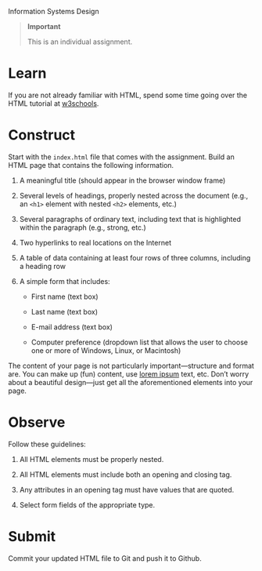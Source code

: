Information Systems Design

> **Important**
>
> This is an individual assignment.

Learn
=====

If you are not already familiar with HTML, spend some time going over
the HTML tutorial at [w3schools](http://www.w3schools.com/html/).

Construct
=========

Start with the `index.html` file that comes with the assignment. Build
an HTML page that contains the following information.

1.  A meaningful title (should appear in the browser window frame)

2.  Several levels of headings, properly nested across the document
    (e.g., an `<h1>` element with nested `<h2>` elements, etc.)

3.  Several paragraphs of ordinary text, including text that is
    highlighted within the paragraph (e.g., strong, etc.)

4.  Two hyperlinks to real locations on the Internet

5.  A table of data containing at least four rows of three columns,
    including a heading row

6.  A simple form that includes:

    -   First name (text box)

    -   Last name (text box)

    -   E-mail address (text box)

    -   Computer preference (dropdown list that allows the user to
        choose one or more of Windows, Linux, or Macintosh)

The content of your page is not particularly important—structure and
format are. You can make up (fun) content, use [lorem
ipsum](http://www.lipsum.com/) text, etc. Don’t worry about a beautiful
design—just get all the aforementioned elements into your page.

Observe
=======

Follow these guidelines:

1.  All HTML elements must be properly nested.

2.  All HTML elements must include both an opening and closing tag.

3.  Any attributes in an opening tag must have values that are quoted.

4.  Select form fields of the appropriate type.

Submit
======

Commit your updated HTML file to Git and push it to Github.
